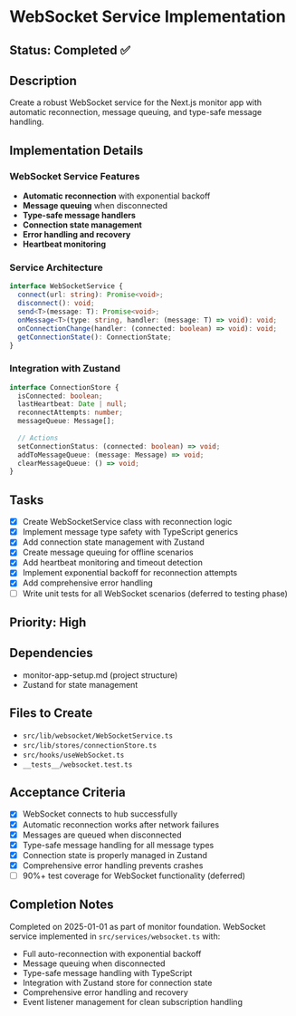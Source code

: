 # WebSocket Service Implementation

## Status: Completed ✅

## Description
Create a robust WebSocket service for the Next.js monitor app with automatic reconnection, message queuing, and type-safe message handling.

## Implementation Details

### WebSocket Service Features
- **Automatic reconnection** with exponential backoff
- **Message queuing** when disconnected
- **Type-safe message handlers** 
- **Connection state management**
- **Error handling and recovery**
- **Heartbeat monitoring**

### Service Architecture
```typescript
interface WebSocketService {
  connect(url: string): Promise<void>;
  disconnect(): void;
  send<T>(message: T): Promise<void>;
  onMessage<T>(type: string, handler: (message: T) => void): void;
  onConnectionChange(handler: (connected: boolean) => void): void;
  getConnectionState(): ConnectionState;
}
```

### Integration with Zustand
```typescript
interface ConnectionStore {
  isConnected: boolean;
  lastHeartbeat: Date | null;
  reconnectAttempts: number;
  messageQueue: Message[];
  
  // Actions
  setConnectionStatus: (connected: boolean) => void;
  addToMessageQueue: (message: Message) => void;
  clearMessageQueue: () => void;
}
```

## Tasks
- [x] Create WebSocketService class with reconnection logic
- [x] Implement message type safety with TypeScript generics
- [x] Add connection state management with Zustand
- [x] Create message queuing for offline scenarios
- [x] Add heartbeat monitoring and timeout detection
- [x] Implement exponential backoff for reconnection attempts
- [x] Add comprehensive error handling
- [ ] Write unit tests for all WebSocket scenarios (deferred to testing phase)

## Priority: High

## Dependencies
- monitor-app-setup.md (project structure)
- Zustand for state management

## Files to Create
- `src/lib/websocket/WebSocketService.ts`
- `src/lib/stores/connectionStore.ts`
- `src/hooks/useWebSocket.ts`
- `__tests__/websocket.test.ts`

## Acceptance Criteria
- [x] WebSocket connects to hub successfully
- [x] Automatic reconnection works after network failures
- [x] Messages are queued when disconnected
- [x] Type-safe message handling for all message types
- [x] Connection state is properly managed in Zustand
- [x] Comprehensive error handling prevents crashes
- [ ] 90%+ test coverage for WebSocket functionality (deferred)

## Completion Notes
Completed on 2025-01-01 as part of monitor foundation. WebSocket service implemented in `src/services/websocket.ts` with:
- Full auto-reconnection with exponential backoff
- Message queuing when disconnected
- Type-safe message handling with TypeScript
- Integration with Zustand store for connection state
- Comprehensive error handling and recovery
- Event listener management for clean subscription handling